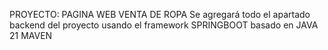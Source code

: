 PROYECTO: PAGINA WEB VENTA DE ROPA
Se agregará todo el apartado backend del proyecto usando el framework SPRINGBOOT basado en JAVA 21 MAVEN 
